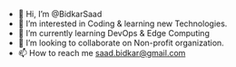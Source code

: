 - 👋 Hi, I’m @BidkarSaad
- 👀 I’m interested in Coding & learning new Technologies.
- 🌱 I’m currently learning DevOps & Edge Computing
- 💞️ I’m looking to collaborate on Non-profit organization.
- 📫 How to reach me saad.bidkar@gmail.com

<!---
BidkarSaad/BidkarSaad is a ✨ special ✨ repository because its `README.md` (this file) appears on your GitHub profile.
You can click the Preview link to take a look at your changes.
--->
